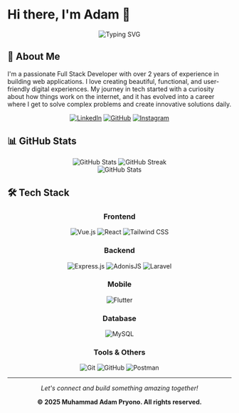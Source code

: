 # Hi there, I'm Adam 👋

<div align="center">
  <img src="https://readme-typing-svg.herokuapp.com?font=Fira+Code&weight=600&size=28&pause=1000&color=60A5FA&center=true&vCenter=true&width=600&lines=Full+Stack+Developer;Caffeine+Addict+☕;Building+Digital+Experiences" alt="Typing SVG" />
</div>

## 🚀 About Me

I'm a passionate Full Stack Developer with over 2 years of experience in building web applications. I love creating beautiful, functional, and user-friendly digital experiences. My journey in tech started with a curiosity about how things work on the internet, and it has evolved into a career where I get to solve complex problems and create innovative solutions daily.

<div align="center">
  
  [![LinkedIn](https://img.shields.io/badge/LinkedIn-0077B5?style=for-the-badge&logo=linkedin&logoColor=white)](https://www.linkedin.com/in/adampryono/)
  [![GitHub](https://img.shields.io/badge/GitHub-100000?style=for-the-badge&logo=github&logoColor=white)](https://github.com/adampryono)
  [![Instagram](https://img.shields.io/badge/Instagram-E4405F?style=for-the-badge&logo=instagram&logoColor=white)](https://www.instagram.com/adampryono)
  
</div>

## 📊 GitHub Stats

<div align="center">
  <img src="https://github-readme-stats.vercel.app/api?username=adampryono&show_icons=true&theme=tokyonight&hide_border=true&bg_color=1a1b27&title_color=60A5FA&icon_color=60A5FA&include_all_commits=true&count_private=true" alt="GitHub Stats" />
  
  <img src="https://github-readme-streak-stats.herokuapp.com/?user=adampryono&theme=tokyonight&hide_border=true&background=1a1b27&ring=60A5FA&fire=60A5FA&currStreakLabel=60A5FA" alt="GitHub Streak" />
</div>

<!-- Alternative Stats Card with Private Commits -->
<div align="center">
  <img src="https://github-readme-stats-git-masterrstaa-rickstaa.vercel.app/api?username=adampryono&show_icons=true&theme=tokyonight&hide_border=true&bg_color=1a1b27&title_color=60A5FA&icon_color=60A5FA&include_all_commits=true&count_private=true" alt="GitHub Stats" />
</div>


## 🛠️ Tech Stack

<div align="center">

### Frontend
![Vue.js](https://img.shields.io/badge/Vue.js-35495E?style=for-the-badge&logo=vue.js&logoColor=4FC08D)
![React](https://img.shields.io/badge/React-20232A?style=for-the-badge&logo=react&logoColor=61DAFB)
![Tailwind CSS](https://img.shields.io/badge/Tailwind_CSS-38B2AC?style=for-the-badge&logo=tailwind-css&logoColor=white)

### Backend
![Express.js](https://img.shields.io/badge/Express.js-404D59?style=for-the-badge&logo=express&logoColor=white)
![AdonisJS](https://img.shields.io/badge/AdonisJS-5A45FF?style=for-the-badge&logo=adonisjs&logoColor=white)
![Laravel](https://img.shields.io/badge/Laravel-FF2D20?style=for-the-badge&logo=laravel&logoColor=white)

### Mobile
![Flutter](https://img.shields.io/badge/Flutter-02569B?style=for-the-badge&logo=flutter&logoColor=white)

### Database
![MySQL](https://img.shields.io/badge/MySQL-00758F?style=for-the-badge&logo=mysql&logoColor=white)

### Tools & Others
![Git](https://img.shields.io/badge/Git-F05032?style=for-the-badge&logo=git&logoColor=white)
![GitHub](https://img.shields.io/badge/GitHub-181717?style=for-the-badge&logo=github&logoColor=white)
![Postman](https://img.shields.io/badge/Postman-FF6C37?style=for-the-badge&logo=postman&logoColor=white)

</div>

---

<div align="center">
  <i>Let's connect and build something amazing together!</i>
  
  <br/>
  
  **© 2025 Muhammad Adam Pryono. All rights reserved.**
</div>

